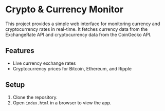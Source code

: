 # Crypto & Currency Monitor

This project provides a simple web interface for monitoring currency and cryptocurrency rates in real-time. It fetches currency data from the ExchangeRate API and cryptocurrency data from the CoinGecko API.

## Features
- Live currency exchange rates
- Cryptocurrency prices for Bitcoin, Ethereum, and Ripple

## Setup
1. Clone the repository.
2. Open `index.html` in a browser to view the app.
